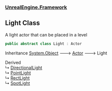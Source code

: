 ### [UnrealEngine.Framework](./UnrealEngine-Framework.md 'UnrealEngine.Framework')
## Light Class
A light actor that can be placed in a level  
```csharp
public abstract class Light : Actor
```
Inheritance [System.Object](https://docs.microsoft.com/en-us/dotnet/api/System.Object 'System.Object') &#129106; [Actor](./UnrealEngine-Framework-Actor.md 'UnrealEngine.Framework.Actor') &#129106; Light  

Derived  
&#8627; [DirectionalLight](./UnrealEngine-Framework-DirectionalLight.md 'UnrealEngine.Framework.DirectionalLight')  
&#8627; [PointLight](./UnrealEngine-Framework-PointLight.md 'UnrealEngine.Framework.PointLight')  
&#8627; [RectLight](./UnrealEngine-Framework-RectLight.md 'UnrealEngine.Framework.RectLight')  
&#8627; [SpotLight](./UnrealEngine-Framework-SpotLight.md 'UnrealEngine.Framework.SpotLight')  
